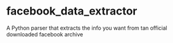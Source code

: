 # facebook_data_extractor
A Python parser that extracts the info you want from tan official downloaded facebook archive
